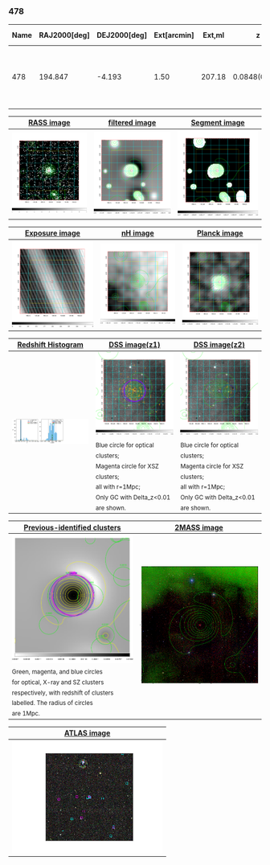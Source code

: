 <div STYLE="page-break-after: always;"></div>

### 478

|Name|RAJ2000[deg]|DEJ2000[deg] |Ext[arcmin]| Ext,ml | z | z_src| C|GC(XSZ,Delta_z<0.01)| GC(OPT,Delta_z<0.01)|GC| R_sig[arcmin] | R500[arcmin] | R500[Mpc]| CRsig[c/s] | CR500[c/s] |L500[1E44 erg/s]|F500[1E-12 erg/s/cm^2]| M500[1E14 Msun]|Tx[keV]|Cnt_sig|Beta|Rc[arcmin]|Comment|Alias|
|---|---|---|---|---|---|------|---|--------|---------|----------|---|---|---|---|---|---|---|---|---|---|---|---|---|---|
|478| 194.847| -4.193| 1.50| 207.18| 0.0848(0.005)| z1, z_xsz| B| L03, MCXC, PSZ2, Tar, XB| A, N, W| A, L03, MCXC, N, PSZ2, Tar, W, XB| 9.775| 12.758| 1.218| 1.153(0.076)| 1.214(0.079)| 4.323(0.123)| 24.207(0.691)| 5.58(0.08)| 6.35(0.06)| 326.7| 0.949(-0.062+0.037)| 3.936(-0.320+0.224)| -| k114|

|[RASS image](../image/478/478_img.pdf)|[filtered image](../image/478/478_fil.pdf)|[Segment image](../image/478/478_seg.pdf)|
|-------------------|--------------------|-------------------|
| <img src="../image/478/478_img.png" width="300">  | <img src="../image/478/478_fil.png" width="300">   | <img src="../image/478/478_seg.png" width="300">  |

|[Exposure image](../image/478/478_mex.pdf)| [nH image](../image/478/478_nh.pdf)| [Planck image](../image/478/478_p.pdf)|
|-------------------|--------------------|-------------------|
|<img src="../image/478/478_mex.png" width="300">   | <img src="../image/478/478_nh.png" width="300">    | <img src="../image/478/478_p.png" width="300"> |

|[Redshift Histogram](../image/478/478_zg.pdf) | [DSS image(z1)](../image/478/478_dss_z1.pdf)      |  [DSS image(z2)](../image/478/478_dss_z2.pdf)    |
|-------------------|--------------------|-------------------|
|<img src="../image/478/478_zg.png" width="300"> |<img src="../image/478/478_dss_z1.png" width="300"> <sub><br>Blue circle for optical clusters; <br>Magenta circle for XSZ clusters; <br>all with r=1Mpc; <br>Only GC with Delta_z<0.01 are shown. </sub>| <img src="../image/478/478_dss_z2.png" width="300"><sub><br>Blue circle for optical clusters; <br>Magenta circle for XSZ clusters; <br>all with r=1Mpc; <br>Only GC with Delta_z<0.01 are shown. </sub> |

|[Previous-identified clusters](../image/478/478_gc.pdf) | [2MASS image](../image/478/478_2mass.pdf)      |
|-------------------|-------------------|
|<img src=../image/478/478_gc.png width="300"> <br><sub>Green, magenta, and blue circles <br>for optical, X-ray and SZ clusters <br>respectively, with redshift of clusters <br>labelled. The radius of circles <br>are 1Mpc.</sub>|<img src="../image/478/478_2mass.png" width="300">  |

|[ATLAS image](../image/478/478_s.pdf)        |
|-------------------|
| <img src="../image/478/478_s.png" width="300">  |
